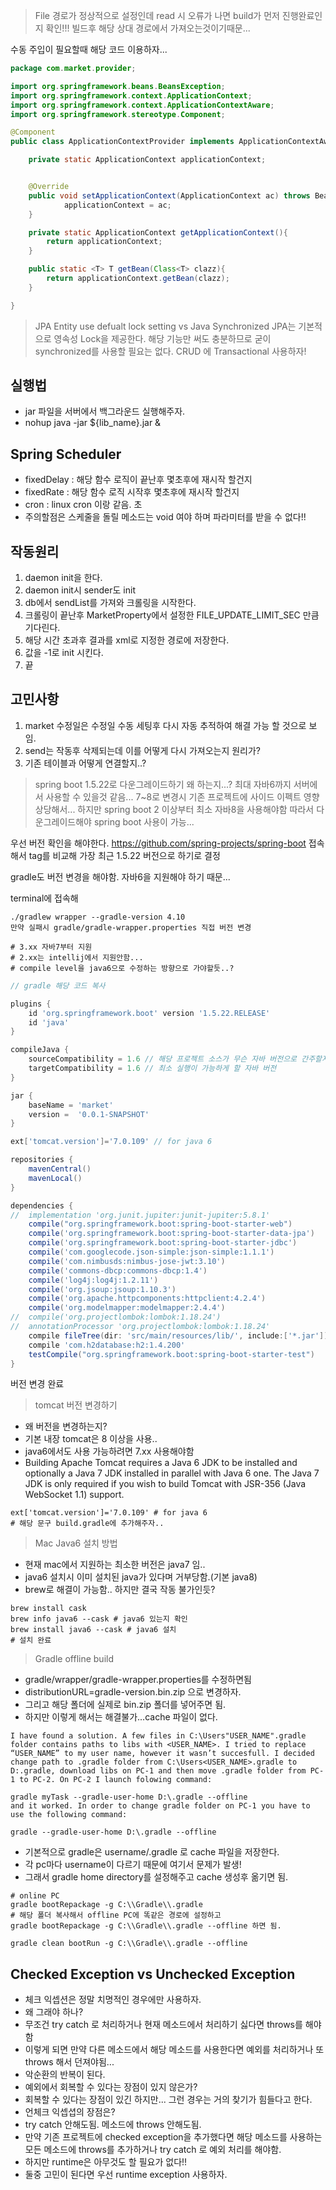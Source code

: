> File 경로가 정상적으로 설정인데 read 시 오류가 나면 build가 먼저 진행완료인지 확인!!!
> 빌드후 해당 상대 경로에서 가져오는것이기때문...



수동 주입이 필요할때 해당 코드 이용하자...
```java
package com.market.provider;

import org.springframework.beans.BeansException;
import org.springframework.context.ApplicationContext;
import org.springframework.context.ApplicationContextAware;
import org.springframework.stereotype.Component;

@Component
public class ApplicationContextProvider implements ApplicationContextAware {

    private static ApplicationContext applicationContext;


    @Override
    public void setApplicationContext(ApplicationContext ac) throws BeansException {
            applicationContext = ac;
    }

    private static ApplicationContext getApplicationContext(){
        return applicationContext;
    }

    public static <T> T getBean(Class<T> clazz){
        return applicationContext.getBean(clazz);
    }

}

```


> JPA Entity use defualt lock setting vs Java Synchronized
> JPA는 기본적으로 영속성 Lock을 제공한다. 해당 기능만 써도 충분하므로 굳이 synchronized를 사용할 필요는 없다.
> CRUD 에 Transactional 사용하자!

## 실행법
- jar 파일을 서버에서 백그라운드 실행해주자.
- nohup java -jar ${lib_name}.jar &



## Spring Scheduler
- fixedDelay : 해당 함수 로직이 끝난후 몇초후에 재시작 할건지
- fixedRate : 해당 함수 로직 시작후 몇초후에 재시작 할건지
- cron : linux cron 이랑 같음. 초 
- 주의할점은 스케줄을 돌릴 메소드는 void 여야 하며 파라미터를 받을 수 없다!!



## 작동원리
1. daemon init을 한다.
2. daemon init시 sender도 init
3. db에서 sendList를 가져와 크롤링을 시작한다.
4. 크롤링이 끝난후 MarketProperty에서 설정한 FILE_UPDATE_LIMIT_SEC 만큼 기다린다.
5. 해당 시간 초과후 결과를 xml로 지정한 경로에 저장한다.
6. 값을 -1로 init 시킨다.
7. 끝


## 고민사항
1. market 수정일은 수정일 수동 세팅후 다시 자동 추적하여 해결 가능 할 것으로 보임.
2. send는 작동후 삭제되는데 이를 어떻게 다시 가져오는지 원리가?
3. 기존 테이블과 어떻게 연결할지..?



> spring boot 1.5.22로 다운그레이드하기
> 왜 하는지...?
> 최대 자바6까지 서버에서 사용할 수 있을것 같음... 7~8로 변경시 기존 프로젝트에 사이드 이펙트 영향 상당해서...
> 하지만 spring boot 2 이상부터 최소 자바8을 사용해야함
> 따라서 다운그레이드해야 spring boot 사용이 가능...

우선 버전 확인을 해야한다.
https://github.com/spring-projects/spring-boot 접속해서
tag를 비교해 가장 최근 1.5.22 버전으로 하기로 결정

gradle도 버전 변경을 해야함. 자바6을 지원해야 하기 때문...

terminal에 접속해 

```shell
./gradlew wrapper --gradle-version 4.10
만약 실패시 gradle/gradle-wrapper.properties 직접 버전 변경

# 3.xx 자바7부터 지원
# 2.xx는 intellij에서 지원안함...
# compile level을 java6으로 수정하는 방향으로 가야할듯..?
```


```groovy
// gradle 해당 코드 복사

plugins {
	id 'org.springframework.boot' version '1.5.22.RELEASE'
	id 'java'
}

compileJava {
	sourceCompatibility = 1.6 // 해당 프로젝트 소스가 무슨 자바 버전으로 간주할지
	targetCompatibility = 1.6 // 최소 실행이 가능하게 할 자바 버전
}

jar {
	baseName = 'market'
	version =  '0.0.1-SNAPSHOT'
}

ext['tomcat.version']='7.0.109' // for java 6

repositories {
	mavenCentral()
	mavenLocal()
}

dependencies {
//	implementation 'org.junit.jupiter:junit-jupiter:5.8.1'
    compile("org.springframework.boot:spring-boot-starter-web")
	compile('org.springframework.boot:spring-boot-starter-data-jpa')
	compile('org.springframework.boot:spring-boot-starter-jdbc')
	compile('com.googlecode.json-simple:json-simple:1.1.1')
	compile('com.nimbusds:nimbus-jose-jwt:3.10')
	compile('commons-dbcp:commons-dbcp:1.4')
	compile('log4j:log4j:1.2.11')
	compile('org.jsoup:jsoup:1.10.3')
	compile('org.apache.httpcomponents:httpclient:4.2.4')
	compile('org.modelmapper:modelmapper:2.4.4')
//	compile('org.projectlombok:lombok:1.18.24')
//	annotationProcessor 'org.projectlombok:lombok:1.18.24'
	compile fileTree(dir: 'src/main/resources/lib/', include:['*.jar'])
	compile 'com.h2database:h2:1.4.200'
	testCompile("org.springframework.boot:spring-boot-starter-test")
}
```

버전 변경 완료


> tomcat 버전 변경하기

- 왜 버전을 변경하는지?
- 기본 내장 tomcat은 8 이상을 사용.. 
- java6에서도 사용 가능하려면 7.xx 사용해야함
- Building Apache Tomcat requires a Java 6 JDK to be installed and optionally a Java 7 JDK installed in parallel with Java 6 one. The Java 7 JDK is only required if you wish to build Tomcat with JSR-356 (Java WebSocket 1.1) support.

```shell
ext['tomcat.version']='7.0.109' # for java 6
# 해당 문구 build.gradle에 추가해주자..
```


> Mac Java6 설치 방법

- 현재 mac에서 지원하는 최소한 버전은 java7 임..
- java6 설치시 이미 설치된 java가 있다며 거부당함.(기본 java8)
- brew로 해결이 가능함.. 하지만 결국 작동 불가인듯?

```shell
brew install cask
brew info java6 --cask # java6 있는지 확인
brew install java6 --cask # java6 설치
# 설치 완료
```


> Gradle offline build
- gradle/wrapper/gradle-wrapper.properties를 수정하면됨
- distributionURL=gradle-version.bin.zip 으로 변경하자.
- 그리고 해당 폴더에 실제로 bin.zip 폴더를 넣어주면 됨.
- 하지만 이렇게 해서는 해결불가...cache 파일이 없다.
```shell
I have found a solution. A few files in C:\Users"USER_NAME".gradle folder contains paths to libs with <USER_NAME>. I tried to replace “USER_NAME” to my user name, however it wasn’t succesfull. I decided change path to .gradle folder from C:\Users<USER_NAME>.gradle to D:.gradle, download libs on PC-1 and then move .gradle folder from PC-1 to PC-2. On PC-2 I launch folowing command:

gradle myTask --gradle-user-home D:\.gradle --offline
and it worked. In order to change gradle folder on PC-1 you have to use the following command:

gradle --gradle-user-home D:\.gradle --offline
```
- 기본적으로 gradle은 username/.gradle 로 cache 파일을 저장한다.
- 각 pc마다 username이 다르기 때문에 여기서 문제가 발생!
- 그래서 gradle home directory를 설정해주고 cache 생성후 옮기면 됨.
```shell
# online PC
gradle bootRepackage -g C:\\Gradle\\.gradle
# 해당 폴더 복사해서 offline PC에 똑같은 경로에 설정하고
gradle bootRepackage -g C:\\Gradle\\.gradle --offline 하면 됨.

gradle clean bootRun -g C:\\Gradle\\.gradle --offline
```

## Checked Exception vs Unchecked Exception
- 체크 익셉션은 정말 치명적인 경우에만 사용하자.
- 왜 그래야 하나?
- 무조건 try catch 로 처리하거나 현재 메소드에서 처리하기 싫다면 throws를 해야함
- 이렇게 되면 만약 다른 메소드에서 해당 메소드를 사용한다면 예외를 처리하거나 또 throws 해서 던져야됨...
- 악순환의 반복이 된다.
- 예외에서 회복할 수 있다는 장점이 있지 않은가?
- 회복할 수 있다는 장점이 있긴 하지만... 그런 경우는 거의 찾기가 힘들다고 한다.
- 언체크 익셉셥의 장점은?
- try catch 안해도됨. 메소드에 throws 안해도됨. 
- 만약 기존 프로젝트에 checked exception을 추가했다면 해당 메소드를 사용하는 모든 메소드에 throws를 추가하거나 try catch 로 예외 처리를 해야함.
- 하지만 runtime은 아무것도 할 필요가 없다!!
- 둘중 고민이 된다면 우선 runtime exception 사용하자.